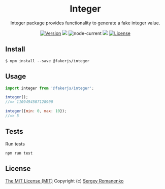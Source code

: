 <h1 align="center">Integer</h1>
<p align="center">
Integer package provides functionality to generate a fake integer value.
</p>

<p align="center">
<a href="https://github.com/faker-javascript/integer/releases"><img alt="Version" src="https://img.shields.io/github/release/faker-javascript/integer.svg?label=version&color=green"></a> <img src="https://img.shields.io/npm/dt/@fakerjs/integer"> <img alt="node-current" src="https://img.shields.io/node/v/@fakerjs/integer"> <a href="https://github.com/faker-javascript/integer/actions/workflows/ci.yml"><img src="https://github.com/faker-javascript/integer/actions/workflows/ci.yml/badge.svg"></a> <a href="https://github.com/faker-javascript/integer"><img src="https://img.shields.io/badge/license-MIT-blue.svg?color=green" alt="License"></a>
</p>

## Install

```
$ npm install --save @fakerjs/integer
```

## Usage

```js
import integer from '@fakerjs/integer';

integer();
//=> 1109494507128900

integer({min: 0, max: 10});
//=> 5
```

## Tests

Run tests

```
npm run test
```

## License
[The MIT License (MIT)](https://github.com/faker-javascript/integer/blob/main/LICENSE.txt)
Copyright (c) [Sergey Romanenko](https://github.com/Awilum)
